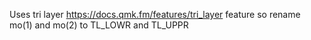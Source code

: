 Uses tri layer https://docs.qmk.fm/features/tri_layer feature so rename mo(1) and mo(2) to TL_LOWR and TL_UPPR